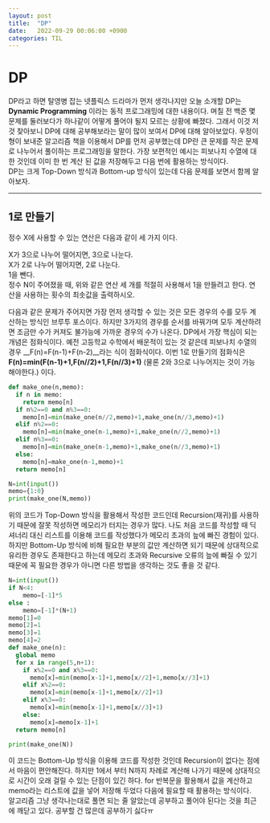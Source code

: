 ```yaml
---
layout: post
title:  "DP"
date:   2022-09-29 00:06:00 +0900
categories: TIL
---
```

# DP
DP라고 하면 탈영병 잡는 넷플릭스 드라마가 먼저 생각나지만 오늘 소개할 DP는 __Dynamic Programming__ 이라는 동적 프로그래밍에 대한 내용이다. 며칠 전 백준 몇 문제를 둘러보다가 하나같이 어떻게 풀어야 될지 모르는 상황에 빠졌다. 그래서 이것 저것 찾아보니 DP에 대해 공부해보라는 말이 많이 보여서 DP에 대해 알아보았다. 우정이 형이 보내준 알고리즘 책을 이용해서 DP를 먼저 공부했는데 DP란 큰 문제를 작은 문제로 나누어서 풀이하는 프로그래밍을 말한다. 가장 보편적인 예시는 피보나치 수열에 대한 것인데 이미 한 번 계산 된 값을 저장해두고 다음 번에 활용하는 방식이다.  
DP는 크게 Top-Down 방식과 Bottom-up 방식이 있는데 다음 문제를 보면서 함께 알아보자.

***


## 1로 만들기
정수 X에 사용할 수 있는 연산은 다음과 같이 세 가지 이다.  

X가 3으로 나누어 떨어지면, 3으로 나눈다.  
X가 2로 나누어 떨어지면, 2로 나눈다.  
1을 뺀다.  
정수 N이 주어졌을 때, 위와 같은 연산 세 개를 적절히 사용해서 1을 만들려고 한다. 연산을 사용하는 횟수의 최솟값을 출력하시오.  

  
다음과 같은 문제가 주어지면 가장 먼저 생각할 수 있는 것은 모든 경우의 수를 모두 계산하는 방식인 브루투 포스이다. 하지만 3가지의 경우를 순서를 바꿔가며 모두 계산하려면 조금만 수가 커져도 불가능에 가까운 경우의 수가 나온다. DP에서 가장 핵심이 되는 개념은 점화식이다. 예전 고등학교 수학에서 배운적이 있는 것 같은데 피보나치 수열의 경우 __F(n)=F(n-1)+F(n-2)__라는 식이 점화식이다.
이번 1로 만들기의 점화식은 __F(n)=min(F(n-1)+1,F(n//2)+1,F(n//3)+1)__ (물론 2와 3으로 나누어지는 것이 가능해야한다.) 이다.

```python
def make_one(n,memo):
  if n in memo:
    return memo[n]
  if n%2==0 and n%3==0:
    memo[n]=min(make_one(n//2,memo)+1,make_one(n//3,memo)+1)
  elif n%2==0:
    memo[n]=min(make_one(n-1,memo)+1,make_one(n//2,memo)+1)
  elif n%3==0:
    memo[n]=min(make_one(n-1,memo)+1,make_one(n//3,memo)+1)
  else:
    memo[n]=make_one(n-1,memo)+1
  return memo[n]

N=int(input())
memo={1:0}
print(make_one(N,memo))
```
위의 코드가 Top-Down 방식을 활용해서 작성한 코드인데 Recursion(재귀)를 사용하기 때문에 잘못 작성하면 메모리가 터지는 경우가 많다. 나도 처음 코드를 작성할 때 딕셔너리 대신 리스트를 이용해 코드를 작성했다가 메모리 초과의 늪에 빠진 경험이 있다. 하지만 Bottom-Up 방식에 비해 필요한 부분의 값만 계산하면 되기 때문에 상대적으로 유리한 경우도 존재한다고 하는데 메모리 초과와 Recursive 오류의 늪에 빠질 수 있기 때문에 꼭 필요한 경우가 아니면 다른 방법을 생각하는 것도 좋을 것 같다.

```python
N=int(input())
if N<4:
    memo=[-1]*5
else :
    memo=[-1]*(N+1)
memo[1]=0
memo[2]=1
memo[3]=1
memo[4]=2
def make_one(n):
  global memo
  for x in range(5,n+1):
    if x%2==0 and x%3==0:
      memo[x]=min(memo[x-1]+1,memo[x//2]+1,memo[x//3]+1)
    elif x%2==0:
      memo[x]=min(memo[x-1]+1,memo[x//2]+1)
    elif x%3==0:
      memo[x]=min(memo[x-1]+1,memo[x//3]+1)
    else:
      memo[x]=memo[x-1]+1
  return memo[n]

print(make_one(N))
```
이 코드는 Bottom-Up 방식을 이용해 코드를 작성한 것인데 Recursion이 없다는 점에서 마음이 편안해진다. 하지만 1에서 부터 N까지 차례로 계산해 나가기 때문에 상대적으로 시간이 오래 걸릴 수 있는 단점이 있긴 하다. for 반복문을 활용해서 값을 계산하고 memo라는 리스트에 값을 넣어 저장해 두었다 다음에 필요할 때 활용하는 방식이다.  
알고리즘 그냥 생각나는대로 풀면 되는 줄 알았는데 공부하고 풀어야 된다는 것을 최근에 깨닫고 있다. 공부할 건 많은데 공부하기 싫다ㅠ